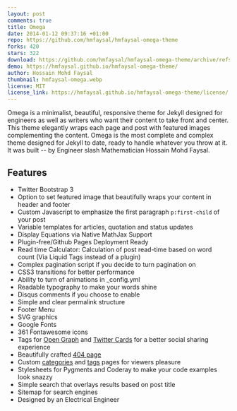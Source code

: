 ```yaml
---
layout: post
comments: true
title: Omega
date: 2014-01-12 09:37:16 +01:00
repo: https://github.com/hmfaysal/hmfaysal-omega-theme
forks: 420
stars: 322
download: https://github.com/hmfaysal/hmfaysal-omega-theme/archive/refs/heads/gh-pages.zip
demo: https://hmfaysal.github.io/hmfaysal-omega-theme/
author: Hossain Mohd Faysal
thumbnail: hmfaysal-omega.webp
license: MIT
license_link: https://hmfaysal.github.io/hmfaysal-omega-theme/license/
---
```


Omega is a minimalist, beautiful, responsive theme for Jekyll designed for engineers as well as writers who want their content to take front and center. This theme elegantly wraps each page and post with featured images complementing the content. Omega is the most complete and complex theme designed for Jekyll to date, ready to handle whatever you throw at it. It was built -- by Engineer slash Mathematician Hossain Mohd Faysal.

## Features

* Twitter Bootstrap 3
* Option to set featured image that beautifully wraps your content in header and footer
* Custom Javascript to emphasize the first paragraph `p:first-child` of your post
* Variable templates for articles, quotation and status updates
* Display Equations via Native MathJax Support
* Plugin-free/Github Pages Deployment Ready
* Read time Calculator: Calculation of post read-time based on word count (Via Liquid Tags instead of a plugin)
* Complex pagination script if you decide to turn pagination on
* CSS3 transitions for better performance
* Ability to turn of animations in _config.yml
* Readable typography to make your words shine
* Disqus comments if you choose to enable
* Simple and clear permalink structure
* Footer Menu
* SVG graphics
* Google Fonts
* 361 Fontawesome icons
* Tags for [Open Graph](https://developers.facebook.com/docs/opengraph/) and [Twitter Cards](https://dev.twitter.com/docs/cards) for a better social sharing experience
* Beautifully crafted [404 page](https://hmfaysal.github.io/hmfaysal-omega-theme/404.html)
* Custom [categories](https://hmfaysal.github.io/hmfaysal-omega-theme/categories/) and [tags](https://hmfaysal.github.io/hmfaysal-omega-theme/tags/) pages for viewers pleasure
* Stylesheets for Pygments and Coderay to make your code examples look snazzy
* Simple search that overlays results based on post title
* Sitemap for search engines
* Designed by an Electrical Engineer
